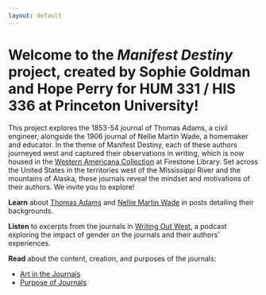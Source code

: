 ```yaml
---
layout: default
---
```


# Welcome to the _Manifest Destiny_ project, created by Sophie Goldman and Hope Perry for HUM 331 / HIS 336 at Princeton University!

This project explores the 1853-54 journal of Thomas Adams, a civil engineer, alongside the 1906 journal of Nellie Martin Wade, a homemaker and educator. In the theme of Manifest Destiny, each of these authors journeyed west and captured their observations in writing, which is now housed in the [Western Americana Collection](https://library.princeton.edu/special-collections/divisions/princeton-collections-american-west) at Firestone Library. Set across the United States in the territories west of the Mississippi River and the mountains of Alaska, these journals reveal the mindset and motivations of their authors. We invite you to explore!

**Learn** about [Thomas Adams](https://hum-331-princeton.github.io/manifest-destiny/Thomas-Adams-Background/) and [Nellie Martin Wade](https://hum-331-princeton.github.io/manifest-destiny/Nellie-Martin-Wade-Background/) in posts detailing their backgrounds.

**Listen** to excerpts from the journals in [Writing Out West](https://hum-331-princeton.github.io/manifest-destiny/Writing-Out-West/), a podcast exploring the impact of gender on the journals and their authors’ experiences.

**Read** about the content, creation, and purposes of the journals:
- [Art in the Journals]({{site.baseurl}})
- [Purpose of Journals]({{site.baseurl}})
